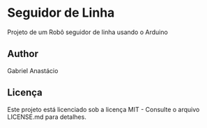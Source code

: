 # Seguidor de Linha
Projeto de um Robô seguidor de linha usando o Arduino
## Author
Gabriel Anastácio
## Licença 
Este projeto está licenciado sob a licença MIT - Consulte o arquivo LICENSE.md para detalhes.

